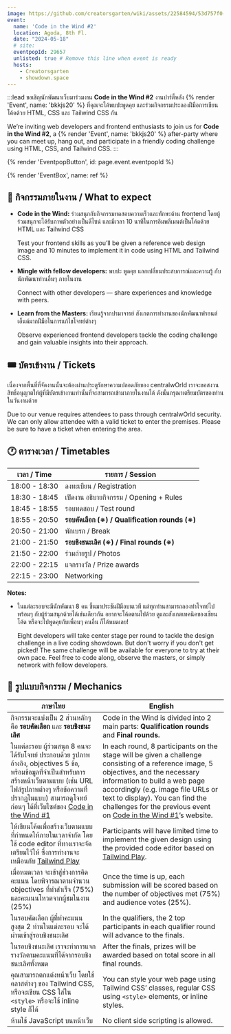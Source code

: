 ```yaml
---
image: https://github.com/creatorsgarten/wiki/assets/22584594/53d757f0-7dc2-4360-b3a4-8cc3413eae8b
event:
  name: 'Code in the Wind #2'
  location: Agoda, 8th Fl.
  date: "2024-05-18"
  # site:
  eventpopId: 29657
  unlisted: true # Remove this line when event is ready
  hosts:
    - Creatorsgarten
    - showdown.space
---
```


:::lead
ขอเชิญนักพัฒนาเว็บมาร่วมงาน **Code in the Wind #2** งานปาร์ตี้หลัง {% render 'Event', name: 'bkkjs20' %} ที่คุณจะได้พบปะพูดคุย และร่วมกิจกรรมประลองฝีมือการเขียนโค้ดด้วย HTML, CSS และ Tailwind CSS กัน

We’re inviting web developers and frontend enthusiasts to join us for **Code in the Wind #2**, a {% render 'Event', name: 'bkkjs20' %} after-party where you can meet up, hang out, and participate in a friendly coding challenge using HTML, CSS, and Tailwind CSS.
:::

{% render 'EventpopButton', id: page.event.eventpopId %}

{% render 'EventBox', name: ref %}

## 🎉 กิจกรรมภายในงาน / What to expect

- **Code in the Wind:** ร่วมสนุกกับกิจกรรมทดสอบความเร็วและทักษะด้าน frontend โดยผู้ร่วมสนุกจะได้รับภาพตัวอย่างเป็นดีไซน์ และมีเวลา 10 นาทีในการอิมพลีเมนต์เป็นโค้ดด้วย HTML และ Tailwind CSS

  Test your frontend skills as you’ll be given a reference web design image and 10 minutes to implement it in code using HTML and Tailwind CSS.

- **Mingle with fellow developers:** พบปะ พูดคุย แลกเปลี่ยนประสบการณ์และความรู้ กับนักพัฒนาท่านอื่นๆ ภายในงาน

  Connect with other developers — share experiences and knowledge with peers.

- **Learn from the Masters:** เรียนรู้จากปรมาจารย์ สังเกตการทำงานของนักพัฒนาฟรอนต์เอ็นด์มากฝีมือในการแก้ไขโจทย์ต่างๆ

  Observe experienced frontend developers tackle the coding challenge and gain valuable insights into their approach.

## 🎟️ บัตรเข้างาน / Tickets

เนื่องจากพื้นที่ที่จัดงานนั้นจะต้องผ่านประตูรักษาความปลอดภัยของ centralwOrld เราจะขอสงวนสิทธิ์อนุญาตให้ผู้ที่มีบัตรเข้างานเท่านั้นที่จะสามารถเข้ามาภายในงานได้ ดังนั้นกรุณาเตรียมบัตรของท่านในวันงานด้วย

Due to our venue requires attendees to pass through centralwOrld security. We can only allow attendee with a valid ticket to enter the premises. Please be sure to have a ticket when entering the area.

## 🕐 ตารางเวลา / Timetables

| เวลา / Time | รายการ / Session |
| - | - |
| 18:00 - 18:30 | ลงทะเบียน / Registration |
| 18:30 - 18:45 | เปิดงาน อธิบายกิจกรรม / Opening + Rules |
| 18:45 - 18:55 | รอบทดสอบ / Test round |
| 18:55 - 20:50 | **รอบคัดเลือก (※) / Qualification rounds (※)** |
| 20:50 - 21:00 | พักเบรก / Break |
| 21:00 - 21:50 | **รอบชิงชนะเลิศ (※) / Final rounds (※)** |
| 21:50 - 22:00 | ร่วมถ่ายรูป / Photos |
| 22:00 - 22:15 | แจกรางวัล / Prize awards |
| 22:15 - 23:00 | Networking |

**Notes:**

- ในแต่ละรอบจะมีนักพัฒนา 8 คน ขึ้นมาประชันฝีมือบนเวที แต่ทุกท่านสามารถลองทำโจทย์ไปพร้อมๆ กับผู้ร่วมสนุกด้วยได้เช่นเดียวกัน อยากจะโค้ดตามไปด้วย ดูและสังเกตเทคนิคของเซียนโค้ด หรือจะไปพูดคุยกับเพื่อนๆ คนอื่น ก็ได้หมดเลย!

  Eight developers will take center stage per round to tackle the design challenge in a live coding showdown. But don't worry if you don't get picked! The same challenge will be available for everyone to try at their own pace. Feel free to code along, observe the masters, or simply network with fellow developers.

## 📝 รูปแบบกิจกรรม / Mechanics

| ภาษาไทย | English |
| --- | --- |
| กิจกรรมจะแบ่งเป็น 2 ส่วนหลักๆ คือ **รอบคัดเลือก** และ **รอบชิงชนะเลิศ** | Code in the Wind is divided into 2 main parts: **Qualification rounds** and **Final rounds.** |
| ในแต่ละรอบ ผู้ร่วมสนุก 8 คนจะได้รับโจทย์ ประกอบด้วย รูปภาพอ้างอิง, objectives 5 ข้อ, พร้อมข้อมูลที่จำเป็นสำหรับการสร้างหน้าเว็บตามแบบ (เช่น URL ไฟล์รูปภาพต่างๆ หรือข้อความที่ปรากฏในแบบ) สามารถดูโจทย์ก่อนๆ ได้ที่เว็บไซต์ของ [Code in the Wind #1](https://showdown.space/events/code-in-the-wind-1/) | In each round, 8 participants on the stage will be given a challenge consisting of a reference image, 5 objectives, and the necessary information to build a web page accordingly (e.g. image file URLs or text to display). You can find the challenges for the previous event on [Code in the Wind #1](https://showdown.space/events/code-in-the-wind-1/)’s website. |
| ให้เขียนโค้ดเพื่อสร้างเว็บตามแบบที่กำหนดให้ภายในเวลาจำกัด โดยใช้ code editor ที่ทางเราจะจัดเตรียมไว้ให้ ซึ่งการทำงานจะเหมือนกับ [Tailwind Play](https://play.tailwindcss.com) | Participants will have limited time to implement the given design using the provided code editor based on [Tailwind Play](https://play.tailwindcss.com). |
| เมื่อหมดเวลา จะเข้าสู่ช่วงการคิดคะแนน โดยพิจารณาตามจำนวน objectives ที่ทำสำเร็จ (75%) และคะแนนโหวตจากผู้ชมในงาน (25%) | Once the time is up, each submission will be scored based on the number of objectives met (75%) and audience votes (25%). |
| ในรอบคัดเลือก ผู้ที่ทำคะแนนสูงสุด 2 ท่านในแต่ละรอบ จะได้ผ่านเข้าสู่รอบชิงชนะเลิศ | In the qualifiers, the 2 top participants in each qualifier round will advance to the finals. |
| ในรอบชิงชนะเลิศ เราจะทำการแจกรางวัลตามคะแนนที่ได้จากรอบชิงชนะเลิศทั้งหมด | After the finals, prizes will be awarded based on total score in all final rounds. |
| คุณสามารถตกแต่งหน้าเว็บ โดยใช้คลาสต่างๆ ของ Tailwind CSS, หรือจะเขียน CSS ใส่ใน `<style>` หรือจะใช้ inline style ก็ได้ | You can style your web page using Tailwind CSS’ classes, regular CSS using `<style>` elements, or inline styles. |
| ห้ามใช้ JavaScript บนหน้าเว็บ | No client side scripting is allowed. |